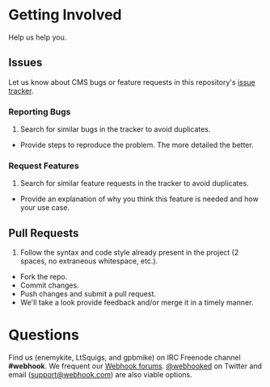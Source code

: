 # Getting Involved

Help us help you.

## Issues

Let us know about CMS bugs or feature requests in this repository's [issue tracker](https://github.com/webhook/webhook-cms/issues).

### Reporting Bugs

1. Search for similar bugs in the tracker to avoid duplicates.
- Provide steps to reproduce the problem. The more detailed the better.

### Request Features

1. Search for similar feature requests in the tracker to avoid duplicates.
- Provide an explanation of why you think this feature is needed and how your use case.

## Pull Requests

1. Follow the syntax and code style already present in the project (2 spaces, no extraneous whitespace, etc.).
- Fork the repo.
- Commit changes.
- Push changes and submit a pull request.
- We'll take a look provide feedback and/or merge it in a timely manner.

# Questions

Find us (enemykite, LtSquigs, and gpbmike) on IRC Freenode channel **#webhook**. We frequent our [Webhook forums](http://forums.webhook.com/). [@webhooked](https://twitter.com/webhooked) on Twitter and email (support@webhook.com) are also viable options.
